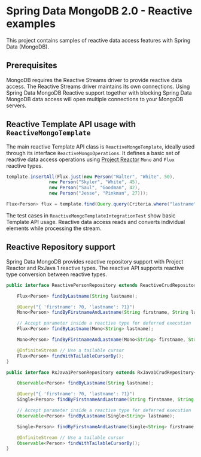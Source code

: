 # Spring Data MongoDB 2.0 - Reactive examples

This project contains samples of reactive data access features with Spring Data (MongoDB).

## Prerequisites

MongoDB requires the Reactive Streams driver to provide reactive data access.
The Reactive Streams driver maintains its own connections. Using Spring Data MongoDB Reactive support
together with blocking Spring Data MongoDB data access will open multiple connections to your MongoDB servers.

## Reactive Template API usage with `ReactiveMongoTemplate`

The main reactive Template API class is `ReactiveMongoTemplate`, ideally used through its interface `ReactiveMongoOperations`. It defines a basic set of reactive data access operations using [Project Reactor](http://projectreactor.io) `Mono` and `Flux` reactive types.

```java
template.insertAll(Flux.just(new Person("Walter", "White", 50),
				new Person("Skyler", "White", 45),
				new Person("Saul", "Goodman", 42),
				new Person("Jesse", "Pinkman", 27)));

Flux<Person> flux = template.find(Query.query(Criteria.where("lastname").is("White")), Person.class);
```

The test cases in `ReactiveMongoTemplateIntegrationTest` show basic Template API usage.
Reactive data access reads and converts individual elements while processing the stream.


## Reactive Repository support

Spring Data MongoDB provides reactive repository support with Project Reactor and RxJava 1 reactive types. The reactive API supports reactive type conversion between reactive types.

```java
public interface ReactivePersonRepository extends ReactiveCrudRepository<Person, String> {

	Flux<Person> findByLastname(String lastname);

	@Query("{ 'firstname': ?0, 'lastname': ?1}")
	Mono<Person> findByFirstnameAndLastname(String firstname, String lastname);

	// Accept parameter inside a reactive type for deferred execution
	Flux<Person> findByLastname(Mono<String> lastname);

	Mono<Person> findByFirstnameAndLastname(Mono<String> firstname, String lastname);

	@InfiniteStream // Use a tailable cursor
	Flux<Person> findWithTailableCursorBy();
}
```

```java
public interface RxJava1PersonRepository extends RxJava1CrudRepository<Person, String> {

	Observable<Person> findByLastname(String lastname);

	@Query("{ 'firstname': ?0, 'lastname': ?1}")
	Single<Person> findByFirstnameAndLastname(String firstname, String lastname);

	// Accept parameter inside a reactive type for deferred execution
	Observable<Person> findByLastname(Single<String> lastname);

	Single<Person> findByFirstnameAndLastname(Single<String> firstname, String lastname);

	@InfiniteStream // Use a tailable cursor
	Observable<Person> findWithTailableCursorBy();
}
```
